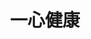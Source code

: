 ---
description: 界面普通，内容深入浅出，患者必备。
layout: post
results:
- primaryGenreName: Health & Fitness
  version: '1.0.0'
  trackViewUrl: https://itunes.apple.com/cn/app/yi-xin-jian-kang/id785404802?mt=8&uo=4
  artworkUrl100: http://a256.phobos.apple.com/us/r30/Purple4/v4/4e/b3/f3/4eb3f36c-aeda-b2ed-fcc6-3e7533ed5d1b/mzl.eqexcqit.png
  artworkUrl60: http://a1105.phobos.apple.com/us/r30/Purple6/v4/b0/72/96/b0729680-037d-91e9-181d-d7f728221b43/icon-57.png
  userRatingCountForCurrentVersion: 10
  sellerName: Rick Jiang
  supportedDevices:
  - iPhone5c
  - iPhone4
  - iPhone5s
  - iPhone-3GS
  - iPad23G
  - iPadThirdGen
  - iPodTouchourthGen
  - iPadThirdGen4G
  - iPadMini
  - iPadMini4G
  - iPadFourthGen
  - iPhone5
  - iPodTouchFifthGen
  - iPad2Wifi
  - iPhone4S
  - iPadFourthGen4G
  genres:
  - 健康健美
  - 图书
  trackName: 一心健康
  description: 一心健康网苹果客户端,分享健康咨询,开展心血管疾病及相关疾病的普及教育工作,打击黑心的伪医学和所谓的“养生学”.让老人们在求医的过程中少走弯路,少花不必要的钱,得到最满意最人性的治疗效果,让我们的社会少些类似于张悟本这样的所谓养生大师的人物
  price: 0
  trackId: 785404802
  releaseDate: '2014-01-12T23:59:42Z'
  screenshotUrls:
  - http://a5.mzstatic.com/us/r30/Purple/v4/1d/34/82/1d348216-7845-e216-1cdd-99d759f202c3/screen1136x1136.jpeg
  - http://a5.mzstatic.com/us/r30/Purple6/v4/bf/77/1b/bf771bf8-9901-2ade-014e-a8d0c9a45e73/screen1136x1136.jpeg
  - http://a3.mzstatic.com/us/r30/Purple6/v4/59/c7/0f/59c70f83-62b3-8ed0-1100-24819fc2269c/screen1136x1136.jpeg
  - http://a3.mzstatic.com/us/r30/Purple/v4/24/73/7d/24737de8-beca-32f3-4eb8-c04e175d627a/screen1136x1136.jpeg
  artistViewUrl: https://itunes.apple.com/cn/artist/rick-jiang/id785404805?uo=4
  primaryGenreId: 6013
  userRatingCount: 10
  averageUserRatingForCurrentVersion: 5
  kind: software
  fileSizeBytes: '4469321'
  bundleId: com.rick.healthy
  trackContentRating: 4+
  artistName: Rick Jiang
  trackCensoredName: 一心健康
  isGameCenterEnabled: false
  contentAdvisoryRating: 4+
  languageCodesISO2A:
  - NL
  - EN
  - FI
  - FR
  - DE
  - HU
  - IT
  - PT
  - RU
  - ZH
  - ES
  averageUserRating: 5
  features: &a []
  wrapperType: software
  artworkUrl512: http://a256.phobos.apple.com/us/r30/Purple4/v4/4e/b3/f3/4eb3f36c-aeda-b2ed-fcc6-3e7533ed5d1b/mzl.eqexcqit.png
  formattedPrice: 免费
  artistId: 785404805
  genreIds:
  - '6013'
  - '6018'
  currency: CNY
  ipadScreenshotUrls: *a
category: 健康健美
tags: tag1
resultCount: 1
title: 一心健康

---